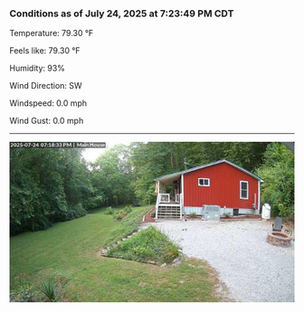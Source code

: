 ### Conditions as of July 24, 2025 at 7:23:49 PM CDT 

Temperature: 79.30 &deg;F

Feels like: 79.30 &deg;F

Humidity: 93%

Wind Direction: SW

Windspeed: 0.0 mph

Wind Gust: 0.0 mph

---

<img src="./images/latest.jpeg"/>

